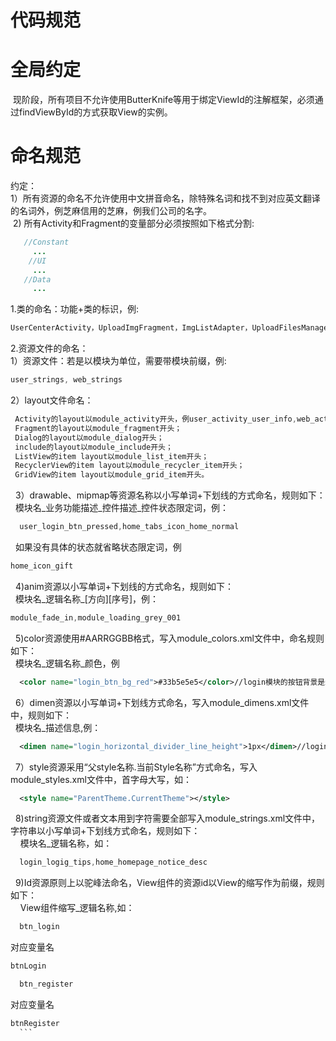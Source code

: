 # 代码规范

# 全局约定
  现阶段，所有项目不允许使用ButterKnife等用于绑定ViewId的注解框架，必须通过findViewById的方式获取View的实例。  
# 命名规范  
约定：    
  1）所有资源的命名不允许使用中文拼音命名，除特殊名词和找不到对应英文翻译的名词外，例芝麻信用的芝麻，例我们公司的名字。    
  2) 所有Activity和Fragment的变量部分必须按照如下格式分割:
  ```java
     //Constant  
       ...  
     //UI  
       ...  
     //Data   
       ... 
```
1.类的命名：功能+类的标识，例:
```java
UserCenterActivity，UploadImgFragment，ImgListAdapter，UploadFilesManager
```
2.资源文件的命名：    
  1）资源文件：若是以模块为单位，需要带模块前缀，例:
  ```java
  user_strings, web_strings
  ```
  2）layout文件命名：
  ```java
  Activity的layout以module_activity开头，例user_activity_user_info,web_activity_fab;  
  Fragment的layout以module_fragment开头；  
  Dialog的layout以module_dialog开头；  
  include的layout以module_include开头；  
  ListView的item layout以module_list_item开头；  
  RecyclerView的item layout以module_recycler_item开头；  
  GridView的item layout以module_grid_item开头。   
  ```
   3）drawable、mipmap等资源名称以小写单词+下划线的方式命名，规则如下：  
   模块名_业务功能描述_控件描述_控件状态限定词，例： 
   ```java
   user_login_btn_pressed,home_tabs_icon_home_normal 
   ```
   如果没有具体的状态就省略状态限定词，例
   ```java
   home_icon_gift  
   ```
   4)anim资源以小写单词+下划线的方式命名，规则如下：  
   模块名_逻辑名称_[方向][序号]，例：
   ```java
   module_fade_in,module_loading_grey_001  
   ```
   5)color资源使用#AARRGGBB格式，写入module_colors.xml文件中，命名规则如下：  
   模块名_逻辑名称_颜色，例  
   ```xml
   <color name="login_btn_bg_red">#33b5e5e5</color>//login模块的按钮背景是红色  
   ```
   6）dimen资源以小写单词+下划线方式命名，写入module_dimens.xml文件中，规则如下：  
   模块名_描述信息,例：  
   ```xml
   <dimen name="login_horizontal_divider_line_height">1px</dimen>//login模块的横向分割线的高度是1px
   ```
   7）style资源采用“父style名称.当前Style名称”方式命名，写入module_styles.xml文件中，首字母大写，如：  
   ```xml
   <style name="ParentTheme.CurrentTheme"></style>  
   ```
   8)string资源文件或者文本用到字符需要全部写入module_strings.xml文件中，字符串以小写单词+下划线方式命名，规则如下：  
     模块名_逻辑名称，如：  
   ```java
   login_logig_tips,home_homepage_notice_desc
   ```
   9)Id资源原则上以驼峰法命名，View组件的资源id以View的缩写作为前缀，规则如下：  
     View组件缩写_逻辑名称,如： 
   ```java
   btn_login
   ```
   对应变量名
   ```java
   btnLogin 
   ```
   ```java
   btn_register
   ```
   对应变量名
   ```java
   btnRegister  
   ```
  
  
